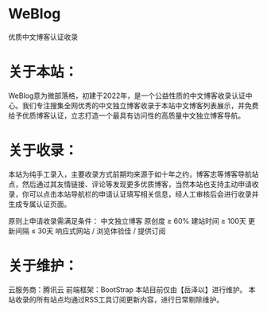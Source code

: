 # WeBlog
优质中文博客认证收录
# 关于本站：
WeBlog意为微部落格，初建于2022年，是一个公益性质的中文博客收录认证中心。我们专注搜集全网优秀的中文独立博客收录于本站中文博客列表展示，并免费给予优质博客认证，立志打造一个最具有访问性的高质量中文独立博客导航。

# 关于收录：
本站为纯手工录入，主要收录方式前期均来源于如十年之约，博客志等博客导航站点，然后通过其友情链接、评论等发现更多优质博客，当然本站也支持主动申请收录，你可以点击本站导航栏的申请认证填写相关信息，经人工审核后会进行收录并生成专属认证页面。

原则上申请收录需满足条件：
  中文独立博客 
  原创度 ≥ 60% 
  建站时间 ≥ 100天 
  更新间隔 ≤ 30天 
  响应式网站 / 浏览体验佳 / 提供订阅

# 关于维护：
云服务商：腾讯云
前端框架：BootStrap
本站目前仅由【岳泽以】进行维护。
本站收录的所有站点均通过RSS工具订阅更新内容，进行日常剔除维护。
